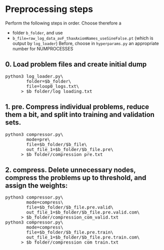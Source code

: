 # Preprocessing steps
Perform the following steps in order. Choose therefore a
- folder `b_folder`, and use 
- `b_file=raw_log_data_avF_thaxAxiomNames_useSineFalse.pt` (which is output by `log_loader`)
Before, choose in `hyperparams.py` an appropriate number for NUMPROCESSES
## 0. Load problem files and create initial dump
<pre>
python3 log_loader.py\
        folder=$b_folder\
        file=loop0_logs.txt\
      > $b_folder/log_loading.txt
</pre>
## 1. pre. Compress individual problems, reduce them a bit, and split into training and validation sets.
<pre>
python3 compressor.py\
        mode=pre\
        file=$b_folder/$b_file\
        out_file_1=$b_folder/$b_file.pre\
      > $b_folder/compression_pre.txt
</pre>
## 2. compress. Delete unnecessary nodes, compress the problems up to threshold, and assign the weights:
<pre>
python3 compressor.py\
        mode=compress\
        file=$b_folder/$b_file.pre.valid\
        out_file_1=$b_folder/$b_file.pre.valid.com\
      > $b_folder/compression_com_valid.txt
python3 compressor.py\
        mode=compress\
        file=$b_folder/$b_file.pre.train\
        out_file_1=$b_folder/$b_file.pre.train.com\
      > $b_folder/compression_com_train.txt
</pre>